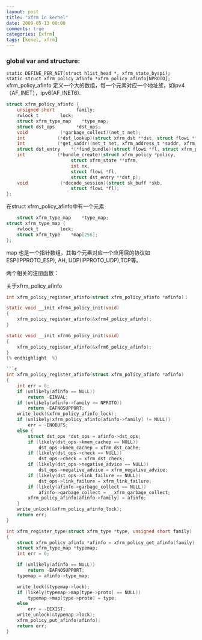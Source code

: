 ```yaml
---
layout: post
title: "xfrm in kernel"
date: 2009-05-13 00:00
comments: true
categories: [xfrm]
tags: [kenel, xfrm]
---
```


### global var and structure:
`static DEFINE_PER_NET(struct hlist_head *, xfrm_state_byspi);`     
`static struct xfrm_policy_afinfo *xfrm_policy_afinfo[NPROTO];`     
xfrm_policy_afinfo 定义一个大的数组，每一个元素对应一个地址族，如ipv4（AF_INET），ipv6(AF_INET6).

<!-- more -->

```c
struct xfrm_policy_afinfo { 
    unsigned short        family; 
    rwlock_t        lock; 
    struct xfrm_type_map    *type_map; 
    struct dst_ops        *dst_ops; 
    void            (*garbage_collect)(net_t net); 
    int            (*dst_lookup)(struct xfrm_dst **dst, struct flowi *fl); 
    int            (*get_saddr)(net_t net, xfrm_address_t *saddr, xfrm_address_t *daddr); 
    struct dst_entry    *(*find_bundle)(struct flowi *fl, struct xfrm_policy *policy); 
    int            (*bundle_create)(struct xfrm_policy *policy, 
                        struct xfrm_state **xfrm, 
                        int nx, 
                        struct flowi *fl, 
                        struct dst_entry **dst_p); 
    void            (*decode_session)(struct sk_buff *skb, 
                        struct flowi *fl); 
}; 
```

在struct xfrm_policy_afinfo中有一个元素
```c
    struct xfrm_type_map    *type_map;
struct xfrm_type_map { 
    rwlock_t        lock; 
    struct xfrm_type    *map[256]; 
};
```

map 也是一个指针数组，其每个元素对应一个应用层的协议如 ESP(IPPROTO_ESP), AH, UDP(IPPROTO_UDP),TCP等。

两个相关的注册函数：

关于xfrm_policy_afinfo
```c
int xfrm_policy_register_afinfo(struct xfrm_policy_afinfo *afinfo)；

static void __init xfrm4_policy_init(void) 
{ 
    xfrm_policy_register_afinfo(&xfrm4_policy_afinfo); 
} 

static void __init xfrm6_policy_init(void) 
{ 
    xfrm_policy_register_afinfo(&xfrm6_policy_afinfo); 
} 
{% endhighlight  %}

```c
int xfrm_policy_register_afinfo(struct xfrm_policy_afinfo *afinfo) 
{ 
    int err = 0; 
    if (unlikely(afinfo == NULL)) 
        return -EINVAL; 
    if (unlikely(afinfo->family >= NPROTO)) 
        return -EAFNOSUPPORT; 
    write_lock(&xfrm_policy_afinfo_lock); 
    if (unlikely(xfrm_policy_afinfo[afinfo->family] != NULL)) 
        err = -ENOBUFS; 
    else { 
        struct dst_ops *dst_ops = afinfo->dst_ops; 
        if (likely(dst_ops->kmem_cachep == NULL)) 
            dst_ops->kmem_cachep = xfrm_dst_cache; 
        if (likely(dst_ops->check == NULL)) 
            dst_ops->check = xfrm_dst_check; 
        if (likely(dst_ops->negative_advice == NULL)) 
            dst_ops->negative_advice = xfrm_negative_advice; 
        if (likely(dst_ops->link_failure == NULL)) 
            dst_ops->link_failure = xfrm_link_failure; 
        if (likely(afinfo->garbage_collect == NULL)) 
            afinfo->garbage_collect = __xfrm_garbage_collect; 
        xfrm_policy_afinfo[afinfo->family] = afinfo; 
    } 
    write_unlock(&xfrm_policy_afinfo_lock); 
    return err; 
} 
```


```c
int xfrm_register_type(struct xfrm_type *type, unsigned short family) 
{ 
    struct xfrm_policy_afinfo *afinfo = xfrm_policy_get_afinfo(family); 
    struct xfrm_type_map *typemap; 
    int err = 0; 

    if (unlikely(afinfo == NULL)) 
        return -EAFNOSUPPORT; 
    typemap = afinfo->type_map; 

    write_lock(&typemap->lock); 
    if (likely(typemap->map[type->proto] == NULL)) 
        typemap->map[type->proto] = type; 
    else 
        err = -EEXIST; 
    write_unlock(&typemap->lock); 
    xfrm_policy_put_afinfo(afinfo); 
    return err; 
}
```

